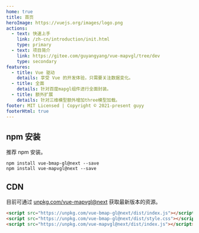```yaml
---
home: true
title: 首页
heroImage: https://vuejs.org/images/logo.png
actions:
  - text: 快速上手
    link: /zh-cn/introduction/init.html
    type: primary
  - text: 项目简介
    link: https://gitee.com/guyangyang/vue-mapvgl/tree/dev
    type: secondary
features:
  - title: Vue 驱动
    details: 享受 Vue 的开发体验，只需要关注数据变化。
  - title: 全面
    details: 针对百度mapgl组件进行全面封装。
  - title: 额外扩展
    details: 针对三维模型额外增加three模型加载。
footer: MIT Licensed | Copyright © 2021-present guyy
footerHtml: true
---
```


## npm 安装

推荐 npm 安装。

```
npm install vue-bmap-gl@next --save
npm install vue-mapvgl@next --save
```

## CDN

目前可通过 [unpkg.com/vue-mapvgl@next](https://unpkg.com/vue-mapvgl@next/dist/index.js) 获取最新版本的资源。

```html
<script src="https://unpkg.com/vue-bmap-gl@next/dist/index.js"></script>
<script src="https://unpkg.com/vue-bmap-gl@next/dist/style.css"></script>
<script src="https://unpkg.com/vue-mapvgl@next/dist/index.js"></script>
```


